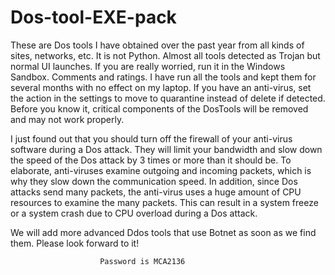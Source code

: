# Dos-tool-EXE-pack
These are Dos tools I have obtained over the past year from all kinds of sites, networks, etc. It is not Python. Almost all tools detected as Trojan but normal UI launches. If you are really worried, run it in the Windows Sandbox. Comments and ratings.
I have run all the tools and kept them for several months with no effect on my laptop. If you have an anti-virus, set the action in the settings to move to quarantine instead of delete if detected. Before you know it, critical components of the DosTools will be removed and may not work properly.

I just found out that you should turn off the firewall of your anti-virus software during a Dos attack. They will limit your bandwidth and slow down the speed of the Dos attack by 3 times or more than it should be.
To elaborate, anti-viruses examine outgoing and incoming packets, which is why they slow down the communication speed.
In addition, since Dos attacks send many packets, the anti-virus uses a huge amount of CPU resources to examine the many packets. This can result in a system freeze or a system crash due to CPU overload during a Dos attack.

We will add more advanced Ddos tools that use Botnet as soon as we find them.
Please look forward to it!


                        Password is MCA2136
